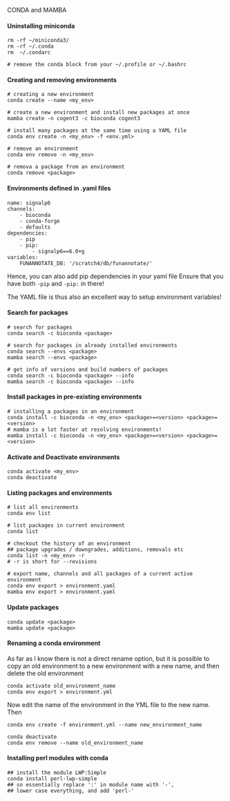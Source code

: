 CONDA and MAMBA


#### Uninstalling miniconda
```
rm -rf ~/miniconda3/
rm -rf ~/.conda
rm  ~/.condarc

# remove the conda block from your ~/.profile or ~/.bashrc
```

#### Creating and removing environments
```
# creating a new environment
conda create --name <my_env>

# create a new environment and install new packages at once
mamba create -n cogent3 -c bioconda cogent3

# install many packages at the same time using a YAML file
conda env create -n <my_env> -f <env.yml>

# remove an environment
conda env remove -n <my_env>

# remova a package from an environment
conda remove <package>
```

#### Environments defined in .yaml files
```
name: signalp6
channels:
    - bioconda
    - conda-forge
    - defaults
dependencies:
    - pip
    - pip:
        - signalp6==6.0+g
variables:
    FUNANNOTATE_DB: '/scratch4/db/funannotate/'
```

Hence, you can also add pip dependencies in your yaml file
Ensure that you have both `-pip` and `-pip:` in there!

The YAML file is thus also an excellent way to setup environment variables!

#### Search for packages
```
# search for packages
conda search -c bioconda <package>

# search for packages in already installed environments
conda search --envs <package>
mamba search --envs <package>

# get info of versions and build numbers of packages
conda search -c bioconda <package> --info
mamba search -c bioconda <package> --info
```

#### Install packages in pre-existing environments
```
# installing a packages in an environment
conda install -c bioconda -n <my_env> <package>=<version> <package>=<version>
# mamba is a lot faster at resolving environments!
mamba install -c bioconda -n <my_env> <package>=<version> <package>=<version>
```

#### Activate and Deactivate environments
```
conda activate <my_env>
conda deactivate
```

#### Listing packages and environments
```
# list all environments
conda env list

# list packages in current environment
conda list

# checkout the history of an environment
## package upgrades / downgrades, additions, removals etc
conda list -n <my_env> -r 
# -r is short for --revisions

# export name, channels and all packages of a current active environment
conda env export > environment.yaml
mamba env export > environment.yaml
```

#### Update packages
```
conda update <package>
mamba update <package>
```

#### Renaming a conda environment
As far as I know there is not a direct rename option, but it is possible
to copy an old environment to a new environment with a new name, and then
delete the old environment
```
conda activate old_environment_name
conda env export > environment.yml
```
Now edit the name of the environment in the YML file to the new name. Then

```
conda env create -f environment.yml --name new_environment_name

conda deactivate
conda env remove --name old_environment_name
```

#### Installing perl modules with conda
```
## install the module LWP:Simple
conda install perl-lwp-simple
## so essentially replace ':' in module name with '-',
## lower case everything, and add 'perl-'
```
